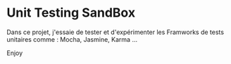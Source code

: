 # Unit Testing SandBox

Dans ce projet, j'essaie de tester et d'expérimenter les Framworks de tests unitaires comme : Mocha, Jasmine, Karma ...

Enjoy
